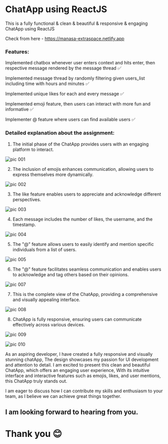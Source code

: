 # ChatApp using ReactJS
This is a fully functional & clean & beautiful & responsive & engaging ChatApp using ReactJS

Check from here - https://manasa-extraspace.netlify.app

### Features:
Implemented chatbox whenever user enters context and hits enter, then respective message rendered by the message thread ✅

Implemented message thread by randomly filtering given users_list including time with hours and minutes ✅

Implemented unique likes for each and every message ✅

Implemented emoji feature, then users can interact with more fun and informative ✅

Implementer @ feature where users can find available users ✅

### Detailed explanation about the assignment:

1) The initial phase of the ChatApp provides users with an engaging platform to interact.

![pic 001](https://github.com/manasakoraganji/ChatApp_react/assets/95481269/88b65ed5-f89b-4d6d-b3d9-79ba0b8b008d)

2) The inclusion of emojis enhances communication, allowing users to express themselves more dynamically.

![pic 002](https://github.com/manasakoraganji/ChatApp_react/assets/95481269/1d7fe5c6-a7eb-4e4a-8d2f-0af0333c4020)

3) The like feature enables users to appreciate and acknowledge different perspectives.

![pic 003](https://github.com/manasakoraganji/ChatApp_react/assets/95481269/7203203c-2f42-4038-8cdb-94aad4e1fdea)

4) Each message includes the number of likes, the username, and the timestamp.

![pic 004](https://github.com/manasakoraganji/ChatApp_react/assets/95481269/8cb5b0e6-187d-4207-8337-a4411c51fdad)

5) The "@" feature allows users to easily identify and mention specific individuals from a list of users.

![pic 005](https://github.com/manasakoraganji/ChatApp_react/assets/95481269/bb2b0368-7955-4179-b9a4-fe7f3ce2bee9)

6) The "@" feature facilitates seamless communication and enables users to acknowledge and tag others based on their opinions.

![pic 007](https://github.com/manasakoraganji/ChatApp_react/assets/95481269/39b51aeb-d746-453e-a9b7-8d0cebdd16dd)

7) This is the complete view of the ChatApp, providing a comprehensive and visually appealing interface.

![pic 008](https://github.com/manasakoraganji/ChatApp_react/assets/95481269/c7037b8c-68ee-4535-ad20-9e2c9f21a6a3)

8) ChatApp is fully responsive, ensuring users can communicate effectively across various devices.

![pic 009](https://github.com/manasakoraganji/ChatApp_react/assets/95481269/826aa6fa-725a-47db-a05c-3a29347d2bcd)

![pic 010](https://github.com/manasakoraganji/ChatApp_react/assets/95481269/8b987b85-b8d3-419d-b47a-2c6f2005d5c7)


As an aspiring developer, I have created a fully responsive and visually stunning chatApp, The design showcases my passion for UI development and attention to detail. 
I am excited to present this clean and beautiful ChatApp, which offers an engaging user experience, With its intuitive interface and interactive features such as emojis, likes, and user mentions, this ChatApp truly stands out. 

I am eager to discuss how I can contribute my skills and enthusiasm to your team, as I believe we can achieve great things together.

## I am looking forward to hearing from you.

# Thank you 😊



